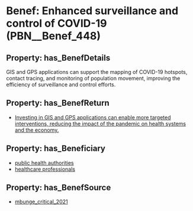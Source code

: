 # Benef: __Enhanced surveillance and control of COVID-19__ (PBN__Benef_448)

## Property: has_BenefDetails

GIS and GPS applications can support the mapping of COVID-19 hotspots, contact tracing, and monitoring of population movement, improving the efficiency of surveillance and control efforts.

## Property: has_BenefReturn

* [Investing in GIS and GPS applications can enable more targeted interventions, reducing the impact of the pandemic on health systems and the economy.](../BenefReturn/PBN__BenefReturn_484)

## Property: has_Beneficiary

* [public health authorities](../Stakeholder/PBN__Stakeholder_0)
* [healthcare professionals](../Stakeholder/PBN__Stakeholder_32)

## Property: has_BenefSource

* [mbunge_critical_2021](../Article/PBN__Article_91)

